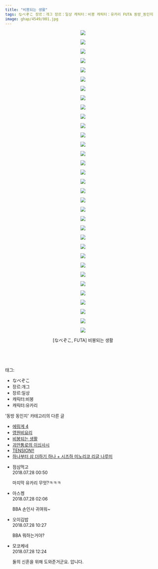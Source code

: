 ```yaml
---
title: "비봉되는 생활"
tags: なべぞこ 장르：개그 장르：일상 캐릭터：비봉 캐릭터：유카리 FUTA 동방_동인지
image: ghap/4549/001.jpg
---
```

<div class="article">
<p style="text-align: center; clear: none; float: none;"><img src="{{ site.nasurl }}/ghap/4549/001.jpg"/></p>
<p style="text-align: center; clear: none; float: none;"><img src="{{ site.nasurl }}/ghap/4549/002.jpg"/></p>
<p style="text-align: center; clear: none; float: none;"><img src="{{ site.nasurl }}/ghap/4549/003.jpg"/></p>
<p style="text-align: center; clear: none; float: none;"><img src="{{ site.nasurl }}/ghap/4549/004.jpg"/></p>
<p style="text-align: center; clear: none; float: none;"><img src="{{ site.nasurl }}/ghap/4549/005.jpg"/></p>
<p style="text-align: center; clear: none; float: none;"><img src="{{ site.nasurl }}/ghap/4549/006.jpg"/></p>
<p style="text-align: center; clear: none; float: none;"><img src="{{ site.nasurl }}/ghap/4549/007.jpg"/></p>
<p style="text-align: center; clear: none; float: none;"><img src="{{ site.nasurl }}/ghap/4549/008.jpg"/></p>
<p style="text-align: center; clear: none; float: none;"><img src="{{ site.nasurl }}/ghap/4549/009.jpg"/></p>
<p style="text-align: center; clear: none; float: none;"><img src="{{ site.nasurl }}/ghap/4549/010.jpg"/></p>
<p style="text-align: center; clear: none; float: none;"><img src="{{ site.nasurl }}/ghap/4549/011.jpg"/></p>
<p style="text-align: center; clear: none; float: none;"><img src="{{ site.nasurl }}/ghap/4549/012.jpg"/></p>
<p style="text-align: center; clear: none; float: none;"><img src="{{ site.nasurl }}/ghap/4549/013.jpg"/></p>
<p style="text-align: center; clear: none; float: none;"><img src="{{ site.nasurl }}/ghap/4549/014.jpg"/></p>
<p style="text-align: center; clear: none; float: none;"><img src="{{ site.nasurl }}/ghap/4549/015.jpg"/></p>
<p style="text-align: center; clear: none; float: none;"><img src="{{ site.nasurl }}/ghap/4549/016.jpg"/></p>
<p style="text-align: center; clear: none; float: none;"><img src="{{ site.nasurl }}/ghap/4549/017.jpg"/></p>
<p style="text-align: center; clear: none; float: none;"><img src="{{ site.nasurl }}/ghap/4549/018.jpg"/></p>
<p style="text-align: center; clear: none; float: none;"><img src="{{ site.nasurl }}/ghap/4549/019.jpg"/></p>
<p style="text-align: center; clear: none; float: none;"><img src="{{ site.nasurl }}/ghap/4549/020.jpg"/></p>
<p style="text-align: center; clear: none; float: none;"><img src="{{ site.nasurl }}/ghap/4549/021.jpg"/></p>
<p style="text-align: center; clear: none; float: none;"><img src="{{ site.nasurl }}/ghap/4549/022.jpg"/></p>
<p style="text-align: center; clear: none; float: none;"><img src="{{ site.nasurl }}/ghap/4549/023.jpg"/></p>
<p style="text-align: center; clear: none; float: none;"><img src="{{ site.nasurl }}/ghap/4549/024.jpg"/></p>
<p style="text-align: center; clear: none; float: none;"><img src="{{ site.nasurl }}/ghap/4549/025.jpg"/></p>
<p style="text-align: center; clear: none; float: none;"><img src="{{ site.nasurl }}/ghap/4549/026.jpg"/></p>
<p style="text-align: center; clear: none; float: none;"><img src="{{ site.nasurl }}/ghap/4549/027.jpg"/></p>
<p style="text-align: center; clear: none; float: none;"><img src="{{ site.nasurl }}/ghap/4549/028.jpg"/></p>
<p style="text-align: center; clear: none; float: none;"><img src="{{ site.nasurl }}/ghap/4549/029.jpg"/></p>
<p style="text-align: center; clear: none; float: none;"><img src="{{ site.nasurl }}/ghap/4549/030.jpg"/></p>
<p style="text-align: center; clear: none; float: none;"><img src="{{ site.nasurl }}/ghap/4549/031.jpg"/></p>
<p style="text-align: center; clear: none; float: none;"><img src="{{ site.nasurl }}/ghap/4549/032.jpg"/></p>
<p style="text-align: center; clear: none; float: none;"><img src="{{ site.nasurl }}/ghap/4549/033.jpg"/></p>
<p style="text-align: center; clear: none; float: none;">[なべぞこ, FUTA] 비봉되는 생활</p>
<p style="text-align: center; clear: none; float: none;"><br/></p>
<p><br/></p>
</div><div class="tagTrail">
<p>태그: </p>
<ul>
<li>なべぞこ</li>
<li>장르:개그</li>
<li>장르:일상</li>
<li>캐릭터:비봉</li>
<li>캐릭터:유카리</li>
</ul>
</div><div class="another">
<p>'동방 동인지' 카테고리의 다른 글</p>
<ul>
<li><a href="/2018-07-28-ghap_4551">에링게 4</a></li>
<li><a href="/2018-07-28-ghap_4550">영원비요리</a></li>
<li><a href="/2018-07-28-ghap_4549">비봉되는 생활</a></li>
<li><a href="/2018-07-27-ghap_4548">괴안통로의 이십사시</a></li>
<li><a href="/2018-07-25-ghap_4546">TENSION!!</a></li>
<li><a href="/2018-07-23-ghap_4544">하나부터 삼 더하기 하나 + 시즈하 미노리코 리글 나루미</a></li>
</ul>
</div><div class="cb_module cb_fluid">
<div class="cb_wrt cb_profile">
<div class="comment">
<ul>
<li class="cb_thumb_off" id="comment15295270">
<div class="cb_comment_area">
<div class="cb_info_area">
<div class="cb_section">
<span class="cb_nick_name">점심먹고</span>
</div>
<div class="cb_section">
<span class="cb_date">2018.07.28 00:50 </span>
</div>
</div>
<div class="cb_dsc_comment">
<p class="cb_dsc">
											마지막 유카리 무엇?ㅋㅋㅋ
										</p>
</div>
</div></li>
<li class="cb_thumb_off" id="comment15295308">
<div class="cb_comment_area">
<div class="cb_info_area">
<div class="cb_section">
<span class="cb_nick_name">아스켕</span>
</div>
<div class="cb_section">
<span class="cb_date">2018.07.28 02:06 </span>
</div>
</div>
<div class="cb_dsc_comment">
<p class="cb_dsc">
											BBA 손인사 귀여워~
										</p>
</div>
</div></li>
<li class="cb_thumb_off" id="comment15295503">
<div class="cb_comment_area">
<div class="cb_info_area">
<div class="cb_section">
<span class="cb_nick_name">오이김밥</span>
</div>
<div class="cb_section">
<span class="cb_date">2018.07.28 10:27 </span>
</div>
</div>
<div class="cb_dsc_comment">
<p class="cb_dsc">
											BBA 뭐하는거야?
										</p>
</div>
</div></li>
<li class="cb_thumb_off" id="comment15295592">
<div class="cb_comment_area">
<div class="cb_info_area">
<div class="cb_section">
<span class="cb_nick_name">모코케네</span>
</div>
<div class="cb_section">
<span class="cb_date">2018.07.28 12:24 </span>
</div>
</div>
<div class="cb_dsc_comment">
<p class="cb_dsc">
											둘의 신혼을 위해 도와준거군요. 압니다.
										</p>
</div>
</div></li>
</ul>
</div>
</div><!-- commentList close -->
</div>
